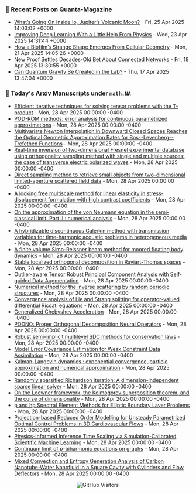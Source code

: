 ### 📝 Recent Posts on Quanta-Magazine
<!-- quanta starts -->
* <a href="https://www.quantamagazine.org/whats-going-on-inside-io-jupiters-volcanic-moon-20250425/">What’s Going On Inside Io, Jupiter’s Volcanic Moon?</a> - Fri, 25 Apr 2025 14:03:02 +0000
* <a href="https://www.quantamagazine.org/improving-deep-learning-with-a-little-help-from-physics-20250423/">Improving Deep Learning With a Little Help From Physics</a> - Wed, 23 Apr 2025 14:31:44 +0000
* <a href="https://www.quantamagazine.org/how-a-biofilms-strange-shape-emerges-from-cellular-geometry-20250421/">How a Biofilm’s Strange Shape Emerges From Cellular Geometry</a> - Mon, 21 Apr 2025 14:05:26 +0000
* <a href="https://www.quantamagazine.org/new-proof-settles-decades-old-bet-about-connected-networks-20250418/">New Proof Settles Decades-Old Bet About Connected Networks</a> - Fri, 18 Apr 2025 13:30:55 +0000
* <a href="https://www.quantamagazine.org/can-quantum-gravity-be-created-in-the-lab-20250417/">Can Quantum Gravity Be Created in the Lab?</a> - Thu, 17 Apr 2025 13:47:04 +0000
<!-- quanta ends -->


### 📝 Today's Arxiv Manuscripts under ``math.NA``
<!-- arxiv-math-na starts -->
* <a href="https://arxiv.org/abs/2504.17861">Efficient iterative techniques for solving tensor problems with the T-product</a> - Mon, 28 Apr 2025 00:00:00 -0400
* <a href="https://arxiv.org/abs/2504.17895">POD-ROM methods: error analysis for continuous parametrized approximations</a> - Mon, 28 Apr 2025 00:00:00 -0400
* <a href="https://arxiv.org/abs/2504.17899">Multivariate Newton Interpolation in Downward Closed Spaces Reaches the Optimal Geometric Approximation Rates for Bos--Levenberg--Trefethen Functions</a> - Mon, 28 Apr 2025 00:00:00 -0400
* <a href="https://arxiv.org/abs/2504.18033">Real-time inversion of two-dimensional Fresnel experimental database using orthogonality sampling method with single and multiple sources: the case of transverse electric polarized waves</a> - Mon, 28 Apr 2025 00:00:00 -0400
* <a href="https://arxiv.org/abs/2504.18036">Direct sampling method to retrieve small objects from two-dimensional limited-aperture scattered field data</a> - Mon, 28 Apr 2025 00:00:00 -0400
* <a href="https://arxiv.org/abs/2504.18054">A locking free multiscale method for linear elasticity in stress-displacement formulation with high contrast coefficients</a> - Mon, 28 Apr 2025 00:00:00 -0400
* <a href="https://arxiv.org/abs/2504.18177">On the approximation of the von Neumann equation in the semi-classical limit. Part II : numerical analysis</a> - Mon, 28 Apr 2025 00:00:00 -0400
* <a href="https://arxiv.org/abs/2504.18209">A hybridizable discontinuous Galerkin method with transmission variables for time-harmonic acoustic problems in heterogeneous media</a> - Mon, 28 Apr 2025 00:00:00 -0400
* <a href="https://arxiv.org/abs/2504.18248">A finite volume Simo-Reissner beam method for moored floating body dynamics</a> - Mon, 28 Apr 2025 00:00:00 -0400
* <a href="https://arxiv.org/abs/2504.18322">Stable localized orthogonal decomposition in Raviart-Thomas spaces</a> - Mon, 28 Apr 2025 00:00:00 -0400
* <a href="https://arxiv.org/abs/2504.18323">Outlier-aware Tensor Robust Principal Component Analysis with Self-guided Data Augmentation</a> - Mon, 28 Apr 2025 00:00:00 -0400
* <a href="https://arxiv.org/abs/2504.18356">Numerical method for the inverse scattering by random periodic structures</a> - Mon, 28 Apr 2025 00:00:00 -0400
* <a href="https://arxiv.org/abs/2504.18358">Convergence analysis of Lie and Strang splitting for operator-valued differential Riccati equations</a> - Mon, 28 Apr 2025 00:00:00 -0400
* <a href="https://arxiv.org/abs/2504.18465">Generalized Chebyshev Acceleration</a> - Mon, 28 Apr 2025 00:00:00 -0400
* <a href="https://arxiv.org/abs/2504.18513">PODNO: Proper Orthogonal Decomposition Neural Operators</a> - Mon, 28 Apr 2025 00:00:00 -0400
* <a href="https://arxiv.org/abs/2504.18526">Robust semi-implicit multilevel SDC methods for conservation laws</a> - Mon, 28 Apr 2025 00:00:00 -0400
* <a href="https://arxiv.org/abs/2504.17900">Model Error Covariance Estimation for Weak Constraint Data Assimilation</a> - Mon, 28 Apr 2025 00:00:00 -0400
* <a href="https://arxiv.org/abs/2504.18139">Kalman-Langevin dynamics : exponential convergence, particle approximation and numerical approximation</a> - Mon, 28 Apr 2025 00:00:00 -0400
* <a href="https://arxiv.org/abs/2309.17270">Randomly sparsified Richardson iteration: A dimension-independent sparse linear solver</a> - Mon, 28 Apr 2025 00:00:00 -0400
* <a href="https://arxiv.org/abs/2405.00495">On the Loewner framework, the Kolmogorov superposition theorem, and the curse of dimensionality</a> - Mon, 28 Apr 2025 00:00:00 -0400
* <a href="https://arxiv.org/abs/2409.14426">p and hp Spectral Element Methods for Elliptic Boundary Layer Problems</a> - Mon, 28 Apr 2025 00:00:00 -0400
* <a href="https://arxiv.org/abs/2410.20828">Projection-based Reduced Order Modelling for Unsteady Parametrized Optimal Control Problems in 3D Cardiovascular Flows</a> - Mon, 28 Apr 2025 00:00:00 -0400
* <a href="https://arxiv.org/abs/2504.16172">Physics-Informed Inference Time Scaling via Simulation-Calibrated Scientific Machine Learning</a> - Mon, 28 Apr 2025 00:00:00 -0400
* <a href="https://arxiv.org/abs/2404.19689">Continuum limit of $p$-biharmonic equations on graphs</a> - Mon, 28 Apr 2025 00:00:00 -0400
* <a href="https://arxiv.org/abs/2407.17625">Mixed Convection and Entropy Generation Analysis of Carbon Nanotube-Water Nanofluid in a Square Cavity with Cylinders and Flow Deflectors</a> - Mon, 28 Apr 2025 00:00:00 -0400
<!-- arxiv-math-na ends -->

<div align="center">
  
![GitHub Visitors](https://api.visitorbadge.io/api/visitors?path=https%3A%2F%2Fgithub.com%2Flowrank&label=profile%20views&labelColor=%231e1e2e&countColor=%23cba6f7)



</div>
